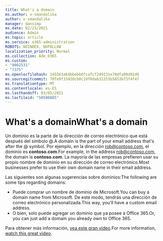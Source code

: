 ```yaml
---
title: What's a domain
ms.author: v-smandalika
author: v-smandalika
manager: dansimp
ms.date: 02/23/2021
audience: Admin
ms.topic: article
ms.service: o365-administration
ROBOTS: NOINDEX, NOFOLLOW
localization_priority: Normal
ms.collection: Adm_O365
ms.custom:
- "9002531"
- "7375"
ms.openlocfilehash: 145563a64bbebb6fcafcf249231e70dfa99d92d6
ms.sourcegitcommit: 78fe9f33438cb0c19f0dab31253b5853b73f4f47
ms.translationtype: MT
ms.contentlocale: es-ES
ms.lasthandoff: 03/05/2021
ms.locfileid: "50500885"
---
```

# <a name="whats-a-domain"></a><span data-ttu-id="ae60c-102">What's a domain</span><span class="sxs-lookup"><span data-stu-id="ae60c-102">What's a domain</span></span>

<span data-ttu-id="ae60c-103">Un dominio es la parte de la dirección de correo electrónico que está después del símbolo @.</span><span class="sxs-lookup"><span data-stu-id="ae60c-103">A domain is the part of your email address that's after the @ symbol.</span></span> <span data-ttu-id="ae60c-104">Por ejemplo, en la dirección rob@contoso.com, el dominio es **contoso.com**.</span><span class="sxs-lookup"><span data-stu-id="ae60c-104">For example, in the address rob@contoso.com, the domain is **contoso.com**.</span></span> <span data-ttu-id="ae60c-105">La mayoría de las empresas prefieren usar su propio nombre de dominio en su dirección de correo electrónico.</span><span class="sxs-lookup"><span data-stu-id="ae60c-105">Most businesses prefer to use their own domain name in their email address.</span></span>

<span data-ttu-id="ae60c-106">Las siguientes son algunas sugerencias sobre dominios:</span><span class="sxs-lookup"><span data-stu-id="ae60c-106">The following are some tips regarding domains:</span></span>

- <span data-ttu-id="ae60c-107">Puede comprar un nombre de dominio de Microsoft.</span><span class="sxs-lookup"><span data-stu-id="ae60c-107">You can buy a domain name from Microsoft.</span></span> <span data-ttu-id="ae60c-108">De este modo, tendrás una dirección de correo electrónico personalizada.</span><span class="sxs-lookup"><span data-stu-id="ae60c-108">This way, you'll have a custom email address.</span></span>
- <span data-ttu-id="ae60c-109">O bien, solo puede agregar un dominio que ya posee a Office 365.</span><span class="sxs-lookup"><span data-stu-id="ae60c-109">Or, you can just add a domain you already own to Office 365.</span></span>

<span data-ttu-id="ae60c-110">Para obtener más información, [vea este gran vídeo](https://www.youtube.com/watch).</span><span class="sxs-lookup"><span data-stu-id="ae60c-110">For more information, [watch this great video](https://www.youtube.com/watch).</span></span>